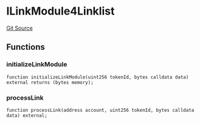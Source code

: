 # ILinkModule4Linklist
[Git Source](https://github.com/Crossbell-Box/Crossbell-Contracts/blob/d7930db5cd89d52737395aa81b0ec583ccadb80c/contracts/interfaces/ILinkModule4Linklist.sol)


## Functions
### initializeLinkModule


```solidity
function initializeLinkModule(uint256 tokenId, bytes calldata data) external returns (bytes memory);
```

### processLink


```solidity
function processLink(address account, uint256 tokenId, bytes calldata data) external;
```

